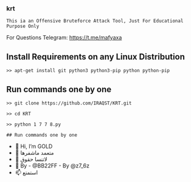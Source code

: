 ### krt
```
This ia an Offensive Bruteforce Attack Tool, Just For Educational Purpose Only
```
For Questions Telegram: https://t.me/mafyaxa

## Install Requirements on any Linux Distribution
```
>> apt-get install git python3 python3-pip python python-pip
```

## Run commands one by one
```
>> git clone https://github.com/IRAQST/KRT.git

>> cd KRT

>> python 1 7 7 8.py

## Run commands one by one
```

- 👋 Hi, I’m GOLD
- 👀 متعمد ماشفرها
- 🌱 لاتنسا حقوق
- 💞️ By - @BB22FF - By @z7_6z
- 📫 استمتع
```
